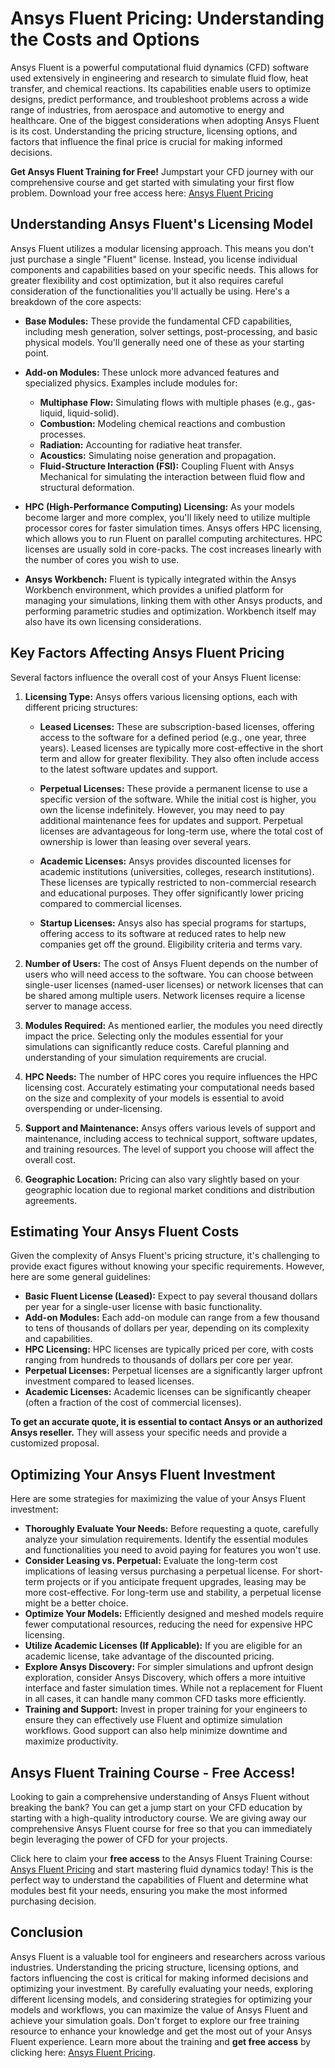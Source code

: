 # Ansys Fluent Pricing: Understanding the Costs and Options

Ansys Fluent is a powerful computational fluid dynamics (CFD) software used extensively in engineering and research to simulate fluid flow, heat transfer, and chemical reactions. Its capabilities enable users to optimize designs, predict performance, and troubleshoot problems across a wide range of industries, from aerospace and automotive to energy and healthcare.  One of the biggest considerations when adopting Ansys Fluent is its cost. Understanding the pricing structure, licensing options, and factors that influence the final price is crucial for making informed decisions.

**Get Ansys Fluent Training for Free!**  Jumpstart your CFD journey with our comprehensive course and get started with simulating your first flow problem. Download your free access here: [Ansys Fluent Pricing](https://udemywork.com/ansys-fluent-pricing)

## Understanding Ansys Fluent's Licensing Model

Ansys Fluent utilizes a modular licensing approach.  This means you don't just purchase a single "Fluent" license. Instead, you license individual components and capabilities based on your specific needs.  This allows for greater flexibility and cost optimization, but it also requires careful consideration of the functionalities you'll actually be using.  Here's a breakdown of the core aspects:

*   **Base Modules:** These provide the fundamental CFD capabilities, including mesh generation, solver settings, post-processing, and basic physical models.  You'll generally need one of these as your starting point.

*   **Add-on Modules:**  These unlock more advanced features and specialized physics.  Examples include modules for:
    *   **Multiphase Flow:** Simulating flows with multiple phases (e.g., gas-liquid, liquid-solid).
    *   **Combustion:** Modeling chemical reactions and combustion processes.
    *   **Radiation:**  Accounting for radiative heat transfer.
    *   **Acoustics:** Simulating noise generation and propagation.
    *   **Fluid-Structure Interaction (FSI):** Coupling Fluent with Ansys Mechanical for simulating the interaction between fluid flow and structural deformation.

*   **HPC (High-Performance Computing) Licensing:**  As your models become larger and more complex, you'll likely need to utilize multiple processor cores for faster simulation times.  Ansys offers HPC licensing, which allows you to run Fluent on parallel computing architectures. HPC licenses are usually sold in core-packs. The cost increases linearly with the number of cores you wish to use.

*   **Ansys Workbench:**  Fluent is typically integrated within the Ansys Workbench environment, which provides a unified platform for managing your simulations, linking them with other Ansys products, and performing parametric studies and optimization.  Workbench itself may also have its own licensing considerations.

## Key Factors Affecting Ansys Fluent Pricing

Several factors influence the overall cost of your Ansys Fluent license:

1.  **Licensing Type:**  Ansys offers various licensing options, each with different pricing structures:

    *   **Leased Licenses:** These are subscription-based licenses, offering access to the software for a defined period (e.g., one year, three years). Leased licenses are typically more cost-effective in the short term and allow for greater flexibility. They also often include access to the latest software updates and support.

    *   **Perpetual Licenses:** These provide a permanent license to use a specific version of the software. While the initial cost is higher, you own the license indefinitely. However, you may need to pay additional maintenance fees for updates and support. Perpetual licenses are advantageous for long-term use, where the total cost of ownership is lower than leasing over several years.

    *   **Academic Licenses:**  Ansys provides discounted licenses for academic institutions (universities, colleges, research institutions). These licenses are typically restricted to non-commercial research and educational purposes. They offer significantly lower pricing compared to commercial licenses.

    *   **Startup Licenses:** Ansys also has special programs for startups, offering access to its software at reduced rates to help new companies get off the ground. Eligibility criteria and terms vary.

2.  **Number of Users:**  The cost of Ansys Fluent depends on the number of users who will need access to the software. You can choose between single-user licenses (named-user licenses) or network licenses that can be shared among multiple users. Network licenses require a license server to manage access.

3.  **Modules Required:** As mentioned earlier, the modules you need directly impact the price. Selecting only the modules essential for your simulations can significantly reduce costs. Careful planning and understanding of your simulation requirements are crucial.

4.  **HPC Needs:**  The number of HPC cores you require influences the HPC licensing cost. Accurately estimating your computational needs based on the size and complexity of your models is essential to avoid overspending or under-licensing.

5.  **Support and Maintenance:**  Ansys offers various levels of support and maintenance, including access to technical support, software updates, and training resources. The level of support you choose will affect the overall cost.

6.  **Geographic Location:** Pricing can also vary slightly based on your geographic location due to regional market conditions and distribution agreements.

##  Estimating Your Ansys Fluent Costs

Given the complexity of Ansys Fluent's pricing structure, it's challenging to provide exact figures without knowing your specific requirements. However, here are some general guidelines:

*   **Basic Fluent License (Leased):**  Expect to pay several thousand dollars per year for a single-user license with basic functionality.
*   **Add-on Modules:**  Each add-on module can range from a few thousand to tens of thousands of dollars per year, depending on its complexity and capabilities.
*   **HPC Licensing:**  HPC licenses are typically priced per core, with costs ranging from hundreds to thousands of dollars per core per year.
*   **Perpetual Licenses:** Perpetual licenses are a significantly larger upfront investment compared to leased licenses.
*   **Academic Licenses:** Academic licenses can be significantly cheaper (often a fraction of the cost of commercial licenses).

**To get an accurate quote, it is essential to contact Ansys or an authorized Ansys reseller.** They will assess your specific needs and provide a customized proposal.

## Optimizing Your Ansys Fluent Investment

Here are some strategies for maximizing the value of your Ansys Fluent investment:

*   **Thoroughly Evaluate Your Needs:**  Before requesting a quote, carefully analyze your simulation requirements. Identify the essential modules and functionalities you need to avoid paying for features you won't use.
*   **Consider Leasing vs. Perpetual:**  Evaluate the long-term cost implications of leasing versus purchasing a perpetual license. For short-term projects or if you anticipate frequent upgrades, leasing may be more cost-effective. For long-term use and stability, a perpetual license might be a better choice.
*   **Optimize Your Models:**  Efficiently designed and meshed models require fewer computational resources, reducing the need for expensive HPC licensing.
*   **Utilize Academic Licenses (If Applicable):**  If you are eligible for an academic license, take advantage of the discounted pricing.
*   **Explore Ansys Discovery:** For simpler simulations and upfront design exploration, consider Ansys Discovery, which offers a more intuitive interface and faster simulation times. While not a replacement for Fluent in all cases, it can handle many common CFD tasks more efficiently.
*   **Training and Support:**  Invest in proper training for your engineers to ensure they can effectively use Fluent and optimize simulation workflows. Good support can also help minimize downtime and maximize productivity.

## Ansys Fluent Training Course - Free Access!

Looking to gain a comprehensive understanding of Ansys Fluent without breaking the bank?  You can get a jump start on your CFD education by starting with a high-quality introductory course. We are giving away our comprehensive Ansys Fluent course for free so that you can immediately begin leveraging the power of CFD for your projects.

Click here to claim your **free access** to the Ansys Fluent Training Course: [Ansys Fluent Pricing](https://udemywork.com/ansys-fluent-pricing) and start mastering fluid dynamics today! This is the perfect way to understand the capabilities of Fluent and determine what modules best fit your needs, ensuring you make the most informed purchasing decision.

## Conclusion

Ansys Fluent is a valuable tool for engineers and researchers across various industries.  Understanding the pricing structure, licensing options, and factors influencing the cost is critical for making informed decisions and optimizing your investment. By carefully evaluating your needs, exploring different licensing models, and considering strategies for optimizing your models and workflows, you can maximize the value of Ansys Fluent and achieve your simulation goals.  Don't forget to explore our free training resource to enhance your knowledge and get the most out of your Ansys Fluent experience. Learn more about the training and **get free access** by clicking here: [Ansys Fluent Pricing](https://udemywork.com/ansys-fluent-pricing).
